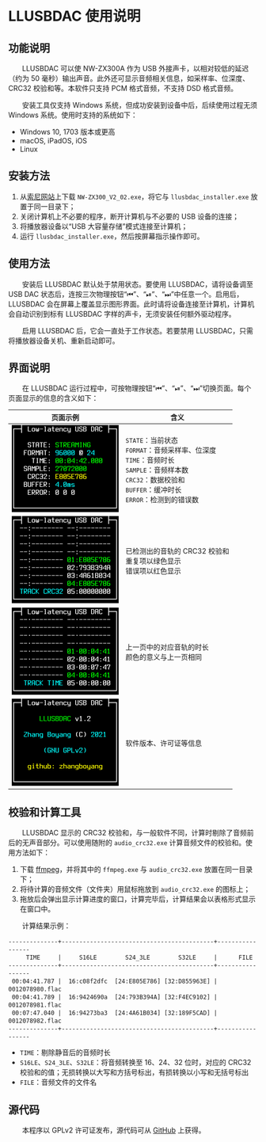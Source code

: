 # LLUSBDAC 使用说明

## 功能说明

&emsp;&emsp;LLUSBDAC 可以使 NW-ZX300A 作为 USB 外接声卡，以相对较低的延迟（约为 50 毫秒）输出声音。此外还可显示音频相关信息，如采样率、位深度、CRC32 校验和等。本软件只支持 PCM 格式音频，不支持 DSD 格式音频。

&emsp;&emsp;安装工具仅支持 Windows 系统，但成功安装到设备中后，后续使用过程无须 Windows 系统。使用时支持的系统如下：

* Windows 10, 1703 版本或更高
* macOS, iPadOS, iOS
* Linux

## 安装方法

1. 从[索尼网站](https://service.sony.com.cn/download/firm/00002817.html)上下载 `NW-ZX300_V2_02.exe`，将它与 `llusbdac_installer.exe` 放置于同一目录下；
2. 关闭计算机上不必要的程序，断开计算机与不必要的 USB 设备的连接；
3. 将播放器设备以“USB 大容量存储”模式连接至计算机；
4. 运行 `llusbdac_installer.exe`，然后按屏幕指示操作即可。

## 使用方法

&emsp;&emsp;安装后 LLUSBDAC 默认处于禁用状态。要使用 LLUSBDAC，请将设备调至 USB DAC 状态后，连按三次物理按钮“⏮”、“⏯”、“⏭”中任意一个。启用后， LLUSBDAC 会在屏幕上覆盖显示图形界面。此时请将设备连接至计算机，计算机会自动识别到标有 LLUSBDAC 字样的声卡，无须安装任何额外驱动程序。

&emsp;&emsp;启用 LLUSBDAC 后，它会一直处于工作状态。若要禁用 LLUSBDAC，只需将播放器设备关机、重新启动即可。

## 界面说明

&emsp;&emsp;在 LLUSBDAC 运行过程中，可按物理按钮“⏮”、“⏯”、“⏭”切换页面。每个页面显示的信息的含义如下：

|页面示例|含义|
|-|-|
|<img src="page1.png" width="216" height="176"/>|`STATE`：当前状态<br>`FORMAT`：音频采样率、位深度<br>`TIME`：音频时长<br>`SAMPLE`：音频样本数<br>`CRC32`：数据校验和<br>`BUFFER`：缓冲时长<br>`ERROR`：检测到的错误数|
|<img src="page2.png" width="216" height="176"/>|已检测出的音轨的 CRC32 校验和<br>重复项以绿色显示<br>错误项以红色显示|
|<img src="page3.png" width="216" height="176"/>|上一页中的对应音轨的时长<br>颜色的意义与上一页相同|
|<img src="page4.png" width="216" height="176"/>|软件版本、许可证等信息|

## 校验和计算工具

&emsp;&emsp;LLUSBDAC 显示的 CRC32 校验和，与一般软件不同，计算时剔除了音频前后的无声音部分。可以使用随附的 `audio_crc32.exe` 计算音频文件的校验和。使用方法如下：

1. 下载 [ffmpeg](https://www.ffmpeg.org/download.html)，并将其中的 `ffmpeg.exe` 与 `audio_crc32.exe` 放置在同一目录下；
2. 将待计算的音频文件（文件夹）用鼠标拖放到 `audio_crc32.exe` 的图标上；
3. 拖放后会弹出显示计算进度的窗口，计算完毕后，计算结果会以表格形式显示在窗口中。

&emsp;&emsp;计算结果示例：

```
--------------+-------------------------------------------+-----------------
     TIME     |     S16LE        S24_3LE        S32LE     |      FILE
--------------+-------------------------------------------+-----------------
 00:04:41.787 |  16:c08f2dfc  [24:E805E786] [32:D855963E] | 0012078980.flac
 00:04:41.789 |  16:9424690a  [24:793B394A] [32:F4EC9102] | 0012078981.flac
 00:07:47.040 |  16:94273ba3  [24:4A61B034] [32:189F5CAD] | 0012078982.flac
--------------+-------------------------------------------+-----------------
```

* `TIME`：剔除静音后的音频时长
* `S16LE`、`S24_3LE`、`S32LE`：将音频转换至 16、24、32 位时，对应的 CRC32 校验和的值；无损转换以大写和方括号标出，有损转换以小写和无括号标出
* `FILE`：音频文件的文件名

## 源代码

&emsp;&emsp;本程序以 GPLv2 许可证发布，源代码可从 [GitHub](https://github.com/zhangboyang/llusbdac) 上获得。
